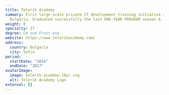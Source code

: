 ```yaml
---
title: Telerik Academy
summary: First large-scale private IT development training initiative in
  Bulgaria. Graduated successfully the last ONE-YEAR PROGRAM season 8.
weight: 0
specialty: IT
degree: C# and Front-end
website: https://www.telerikacademy.com/
address:
  country: Bulgaria
  city: Sofia
period:
  startDate: "2016"
  endDate: "2017"
avatarImage:
  image: telerik-academy-10yr.svg
  alt: Telerik Academy Logo
external: []
---
```

